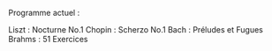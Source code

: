 Programme actuel :

Liszt : Nocturne No.1
Chopin : Scherzo No.1
Bach : Préludes et Fugues
Brahms : 51 Exercices
